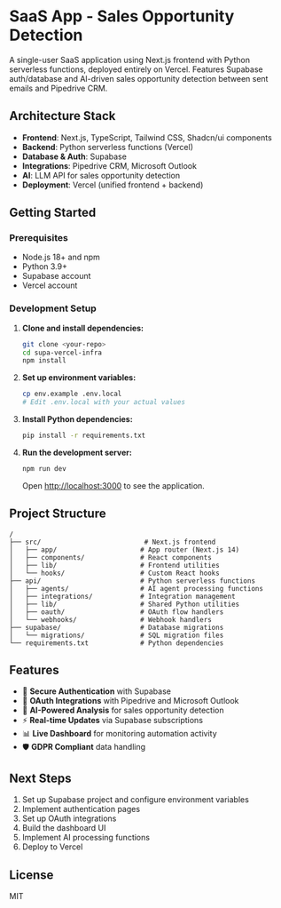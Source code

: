 # SaaS App - Sales Opportunity Detection

A single-user SaaS application using Next.js frontend with Python serverless functions, deployed entirely on Vercel. Features Supabase auth/database and AI-driven sales opportunity detection between sent emails and Pipedrive CRM.

## Architecture Stack

- **Frontend**: Next.js, TypeScript, Tailwind CSS, Shadcn/ui components
- **Backend**: Python serverless functions (Vercel)
- **Database & Auth**: Supabase
- **Integrations**: Pipedrive CRM, Microsoft Outlook
- **AI**: LLM API for sales opportunity detection
- **Deployment**: Vercel (unified frontend + backend)

## Getting Started

### Prerequisites

- Node.js 18+ and npm
- Python 3.9+
- Supabase account
- Vercel account

### Development Setup

1. **Clone and install dependencies:**
   ```bash
   git clone <your-repo>
   cd supa-vercel-infra
   npm install
   ```

2. **Set up environment variables:**
   ```bash
   cp env.example .env.local
   # Edit .env.local with your actual values
   ```

3. **Install Python dependencies:**
   ```bash
   pip install -r requirements.txt
   ```

4. **Run the development server:**
   ```bash
   npm run dev
   ```

   Open [http://localhost:3000](http://localhost:3000) to see the application.

## Project Structure

```
/
├── src/                          # Next.js frontend
│   ├── app/                     # App router (Next.js 14)
│   ├── components/              # React components
│   ├── lib/                     # Frontend utilities
│   └── hooks/                   # Custom React hooks
├── api/                         # Python serverless functions
│   ├── agents/                  # AI agent processing functions
│   ├── integrations/            # Integration management
│   ├── lib/                     # Shared Python utilities
│   ├── oauth/                   # OAuth flow handlers
│   └── webhooks/                # Webhook handlers
├── supabase/                    # Database migrations
│   └── migrations/              # SQL migration files
└── requirements.txt             # Python dependencies
```

## Features

- 🔐 **Secure Authentication** with Supabase
- 🔗 **OAuth Integrations** with Pipedrive and Microsoft Outlook
- 🤖 **AI-Powered Analysis** for sales opportunity detection
- ⚡ **Real-time Updates** via Supabase subscriptions
- 📊 **Live Dashboard** for monitoring automation activity
- 🛡️ **GDPR Compliant** data handling

## Next Steps

1. Set up Supabase project and configure environment variables
2. Implement authentication pages
3. Set up OAuth integrations
4. Build the dashboard UI
5. Implement AI processing functions
6. Deploy to Vercel

## License

MIT 
